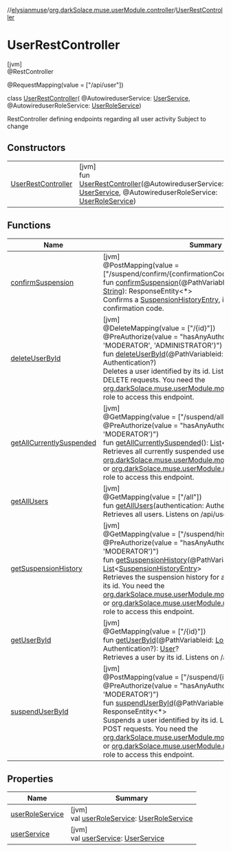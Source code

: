 //[elysianmuse](../../../index.md)/[org.darkSolace.muse.userModule.controller](../index.md)/[UserRestController](index.md)

# UserRestController

[jvm]\
@RestController

@RequestMapping(value = ["/api/user"])

class [UserRestController](index.md)(
@AutowireduserService: [UserService](../../org.darkSolace.muse.userModule.service/-user-service/index.md),
@AutowireduserRoleService: [UserRoleService](../../org.darkSolace.muse.userModule.service/-user-role-service/index.md))

RestController defining endpoints regarding all user activity Subject to change

## Constructors

| | |
|---|---|
| [UserRestController](-user-rest-controller.md) | [jvm]<br>fun [UserRestController](-user-rest-controller.md)(@AutowireduserService: [UserService](../../org.darkSolace.muse.userModule.service/-user-service/index.md), @AutowireduserRoleService: [UserRoleService](../../org.darkSolace.muse.userModule.service/-user-role-service/index.md)) |

## Functions

| Name | Summary |
|---|---|
| [confirmSuspension](confirm-suspension.md) | [jvm]<br>@PostMapping(value = ["/suspend/confirm/{confirmationCode}"])<br>fun [confirmSuspension](confirm-suspension.md)(@PathVariableconfirmationCode: [String](https://kotlinlang.org/api/latest/jvm/stdlib/kotlin/-string/index.html)): ResponseEntity&lt;*&gt;<br>Confirms a [SuspensionHistoryEntry](../../org.darkSolace.muse.userModule.model/-suspension-history-entry/index.md), identified by its confirmation code. |
| [deleteUserById](delete-user-by-id.md) | [jvm]<br>@DeleteMapping(value = ["/{id}"])<br>@PreAuthorize(value = "hasAnyAuthority('MEMBER', 'MODERATOR', 'ADMINISTRATOR')")<br>fun [deleteUserById](delete-user-by-id.md)(@PathVariableid: [Long](https://kotlinlang.org/api/latest/jvm/stdlib/kotlin/-long/index.html), authentication: Authentication?)<br>Deletes a user identified by its id. Listens on /api/user/{id} for DELETE requests. You need the [org.darkSolace.muse.userModule.model.Role.ADMINISTRATOR](../../org.darkSolace.muse.userModule.model/-role/-a-d-m-i-n-i-s-t-r-a-t-o-r/index.md) role to access this endpoint. |
| [getAllCurrentlySuspended](get-all-currently-suspended.md) | [jvm]<br>@GetMapping(value = ["/suspend/all"])<br>@PreAuthorize(value = "hasAnyAuthority('ADMINISTRATION', 'MODERATOR')")<br>fun [getAllCurrentlySuspended](get-all-currently-suspended.md)(): [List](https://kotlinlang.org/api/latest/jvm/stdlib/kotlin.collections/-list/index.html)&lt;[User](../../org.darkSolace.muse.userModule.model/-user/index.md)&gt;<br>Retrieves all currently suspended users You need the [org.darkSolace.muse.userModule.model.Role.ADMINISTRATOR](../../org.darkSolace.muse.userModule.model/-role/-a-d-m-i-n-i-s-t-r-a-t-o-r/index.md) or [org.darkSolace.muse.userModule.model.Role.MODERATOR](../../org.darkSolace.muse.userModule.model/-role/-m-o-d-e-r-a-t-o-r/index.md) role to access this endpoint. |
| [getAllUsers](get-all-users.md) | [jvm]<br>@GetMapping(value = ["/all"])<br>fun [getAllUsers](get-all-users.md)(authentication: Authentication?): [List](https://kotlinlang.org/api/latest/jvm/stdlib/kotlin.collections/-list/index.html)&lt;[User](../../org.darkSolace.muse.userModule.model/-user/index.md)&gt;<br>Retrieves all users. Listens on /api/user/all. |
| [getSuspensionHistory](get-suspension-history.md) | [jvm]<br>@GetMapping(value = ["/suspend/history/{id}"])<br>@PreAuthorize(value = "hasAnyAuthority('ADMINISTRATION', 'MODERATOR')")<br>fun [getSuspensionHistory](get-suspension-history.md)(@PathVariableid: [Long](https://kotlinlang.org/api/latest/jvm/stdlib/kotlin/-long/index.html)): [List](https://kotlinlang.org/api/latest/jvm/stdlib/kotlin.collections/-list/index.html)&lt;[SuspensionHistoryEntry](../../org.darkSolace.muse.userModule.model/-suspension-history-entry/index.md)&gt;<br>Retrieves the suspension history for a given user, identified by its id. You need the [org.darkSolace.muse.userModule.model.Role.ADMINISTRATOR](../../org.darkSolace.muse.userModule.model/-role/-a-d-m-i-n-i-s-t-r-a-t-o-r/index.md) or [org.darkSolace.muse.userModule.model.Role.MODERATOR](../../org.darkSolace.muse.userModule.model/-role/-m-o-d-e-r-a-t-o-r/index.md) role to access this endpoint. |
| [getUserById](get-user-by-id.md) | [jvm]<br>@GetMapping(value = ["/{id}"])<br>fun [getUserById](get-user-by-id.md)(@PathVariableid: [Long](https://kotlinlang.org/api/latest/jvm/stdlib/kotlin/-long/index.html), authentication: Authentication?): [User](../../org.darkSolace.muse.userModule.model/-user/index.md)?<br>Retrieves a user by its id. Listens on /api/user/{id}. |
| [suspendUserById](suspend-user-by-id.md) | [jvm]<br>@PostMapping(value = ["/suspend/{id}"])<br>@PreAuthorize(value = "hasAnyAuthority('ADMINISTRATOR', 'MODERATOR')")<br>fun [suspendUserById](suspend-user-by-id.md)(@PathVariableid: [Long](https://kotlinlang.org/api/latest/jvm/stdlib/kotlin/-long/index.html)): ResponseEntity&lt;*&gt;<br>Suspends a user identified by its id. Listens on /api/user/{id} for POST requests. You need the [org.darkSolace.muse.userModule.model.Role.ADMINISTRATOR](../../org.darkSolace.muse.userModule.model/-role/-a-d-m-i-n-i-s-t-r-a-t-o-r/index.md) or [org.darkSolace.muse.userModule.model.Role.MODERATOR](../../org.darkSolace.muse.userModule.model/-role/-m-o-d-e-r-a-t-o-r/index.md) role to access this endpoint. |

## Properties

| Name | Summary |
|---|---|
| [userRoleService](user-role-service.md) | [jvm]<br>val [userRoleService](user-role-service.md): [UserRoleService](../../org.darkSolace.muse.userModule.service/-user-role-service/index.md) |
| [userService](user-service.md) | [jvm]<br>val [userService](user-service.md): [UserService](../../org.darkSolace.muse.userModule.service/-user-service/index.md) |
